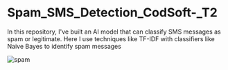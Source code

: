 # Spam_SMS_Detection_CodSoft-_T2
In this repository, I've built an AI model that can classify SMS messages as spam or legitimate. Here I use techniques like TF-IDF with
classifiers like Naive Bayes to identify spam messages

![spam](https://github.com/FaizaAli-DS/Spam_SMS_Detection_CodSoft-_T2/assets/137332502/6753a9f9-2f23-41e6-adc8-552f954dcdde)
